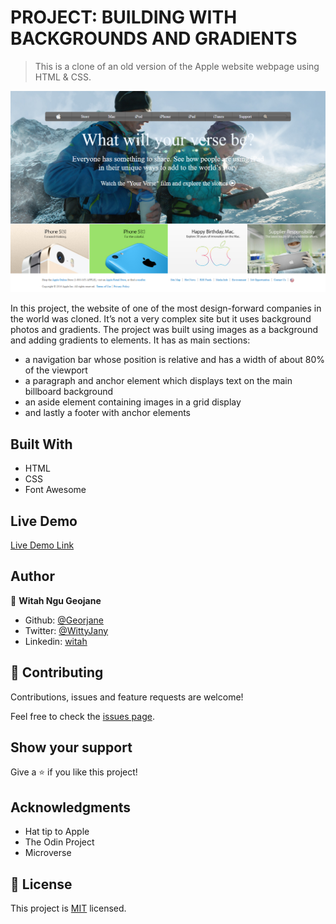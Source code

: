 # PROJECT: BUILDING WITH BACKGROUNDS AND GRADIENTS

> This is a clone of an old version of the Apple website webpage using HTML & CSS.

![screenshot](images/screenshot.png)

In this project, the website of one of the most design-forward companies in the world was cloned. It’s not a very complex site but it uses background photos and gradients. The project was built using images as a background and adding gradients to elements.
It has as main sections:
- a navigation bar whose position is relative and has a width of about 80% of the viewport
- a paragraph and anchor element which displays text on the main billboard background
- an aside element containing images in a grid display
- and lastly a footer with anchor elements

## Built With

- HTML
- CSS
- Font Awesome

## Live Demo

[Live Demo Link](https://raw.githack.com/Georjane/Apple-Website-Webpage/Apple_Landing_Page/index.html) 

## Author

👤 **Witah Ngu Geojane**

- Github: [@Georjane](https://github.com/Georjane)
- Twitter: [@WittyJany](https://twitter.com/WittyJany)
- Linkedin: [witah](https://www.linkedin.com/in/witah-georjane-74b8bb184)

## 🤝 Contributing

Contributions, issues and feature requests are welcome!

Feel free to check the [issues page](https://github.com/Georjane/Apple-Website-Webpage/issues).

## Show your support

Give a ⭐️ if you like this project!

## Acknowledgments

- Hat tip to Apple
- The Odin Project
- Microverse

## 📝 License

This project is [MIT](lic.url) licensed.
